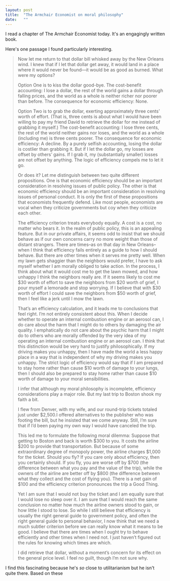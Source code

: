 ```yaml
---
layout: post
title:  "The Armchair Economist on moral philosophy"
date:   ""
---
```


I read a chapter of The Armchair Economist today. It's an engagingly written book.

Here's one passage I found particularly interesting.

> Now let me return to that dollar bill whisked away by the New Orleans wind. I knew that if I let that dollar get away, it would land in a place where it would never be found—it would be as good as burned. What were my options?
>
> Option One is to kiss the dollar good-bye. The cost-benefit accounting: I lose a dollar, the rest of the world gains a dollar through falling prices, and the world as a whole is neither richer nor poorer than before. The consequence for economic efficiency: None.
>
> Option Two is to grab the dollar, exerting approximately three cents’ worth of effort. (That is, three cents is about what I would have been willing to pay my friend David to retrieve the dollar for me instead of grabbing it myself.) The cost-benefit accounting: I lose three cents, the rest of the world neither gains nor loses, and the world as a whole (including me) is three cents poorer. The consequence for economic efficiency: A decline. By a purely selfish accounting, losing the dollar is costlier than grabbing it. But if I let the dollar go, my losses are offset by others’ gains. If I grab it, my (substantially smaller) losses are not offset by anything. The logic of efficiency compels me to let it go.
>
> Or does it? Let me distinguish between two quite different propositions. One is that economic efficiency should be an important consideration in resolving issues of public policy. The other is that economic efficiency should be an important consideration in resolving issues of personal conduct. It is only the first of these propositions that economists frequently defend. Like most people, economists are vocal when they criticize governments but coy when they criticize each other.
>
> The efficiency criterion treats everybody equally. A cost is a cost, no matter who bears it. In the realm of public policy, this is an appealing feature. But in our private affairs, it seems odd to insist that we should behave as if our own concerns carry no more weight than those of distant strangers. There are times–as on that day in New Orleans–when I think that efficiency fails entirely as a guide to how I should behave. But there are other times when it serves me pretty well. When my lawn gets shaggier than the neighbors would prefer, I have to ask myself whether I am morally obliged to take action. In the process, I think about what it would cost me to get the lawn mowed, and how unhappy I think the neighbors really are. If it seems likely to cost me $30 worth of effort to save the neighbors from $20 worth of grief, I pour myself a lemonade and stop worrying. If I believe that with $30 worth of effort I could save the neighbors from $50 worth of grief, then I feel like a jerk until I mow the lawn.
>
> That’s an efficiency calculation, and it leads me to conclusions that feel right. I’m not entirely consistent about this. When I decide whether to operate an internal combustion engine or an aerosol can, I do care about the harm that I might do to others by damaging the air quality. I emphatically do not care about the psychic harm that I might do to others who are morally offended by the very idea of my operating an internal combustion engine or an aerosol can. I think that this distinction would be very hard to justify philosophically. If my driving makes you unhappy, then I have made the world a less happy place in a way that is independent of why my driving makes you unhappy. The strict logic of efficiency would say that if I am prepared to stay home rather than cause $10 worth of damage to your lungs, then I should also be prepared to stay home rather than cause $10 worth of damage to your moral sensibilities.
>
> I infer that although my moral philosophy is incomplete, efficiency considerations play a major role. But my last trip to Boston shook my faith a bit.
>
> I flew from Denver, with my wife, and our round-trip tickets totaled just under $2,500.I offered alternatives to the publisher who was footing the bill, but he insisted that we come anyway. Still, I’m sure that if I’d been paying my own way I would have canceled the trip.
>
> This led me to formulate the following moral dilemma: Suppose that getting to Boston and back is worth $300 to you. It costs the airline $200 to provide that transportation. But because of some extraordinary degree of monopoly power, the airline charges $1,000 for the ticket. Should you fly? If you care only about efficiency, then you certainly should. If you fly, you are worse off by $700 (the difference between what you pay and the value of the trip), while the owners of the airline are better off by $800 (the difference between what they collect and the cost of flying you). There is a net gain of $100 and the efficiency criterion pronounces the trip a Good Thing.
>
> Yet I am sure that I would not buy the ticket and I am equally sure that I would lose no sleep over it. I am sure that I would reach the same conclusion no matter how much the airline owners stood to gain, or how little I stood to lose. So while I still believe that efficiency is usually the right general guide to government policy, and often the right general guide to personal behavior, I now think that we need a much subtler criterion before we can really know what it means to be good. I believe that there are times when I ought try to behave efficiently and other times when I need not. I just haven’t figured out the rules for knowing which times are which.
>
> I did retrieve that dollar, without a moment’s concern for its effect on the general price level. I feel no guilt, though I’m not sure why.

I find this fascinating because he's *so* close to utilitarianism but he isn't quite there. Based on these
